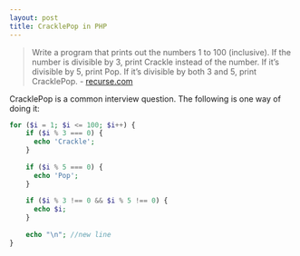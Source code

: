 ```yaml
---
layout: post
title: CracklePop in PHP
---
```


>Write a program that prints out the numbers 1 to 100 (inclusive). If the number is divisible by 3, print Crackle instead of the number. If it’s divisible by 5, print Pop. If it’s divisible by both 3 and 5, print CracklePop. - [recurse.com](https://www.recurse.com/apply/start)

CracklePop is a common interview question. The following is one way of doing it: 

```php
for ($i = 1; $i <= 100; $i++) {
    if ($i % 3 === 0) {
      echo 'Crackle';
    }
    
    if ($i % 5 === 0) {
      echo 'Pop';
    }
    
    if ($i % 3 !== 0 && $i % 5 !== 0) {
      echo $i;
    }
    
    echo "\n"; //new line
}
```
